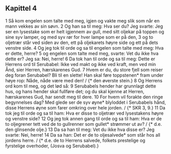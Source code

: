 ## Kapittel 4

1 Så kom engelen som talte med meg, igjen og vakte meg slik som når en mann vekkes av sin søvn.
2 Og han sa til meg: Hva ser du? Jeg svarte: Jeg ser en lysestake som er helt igjennem av gull, med sitt oljekar på toppen og sine syv lamper, og med syv rør for hver lampe som er på den,
3 og to oljetrær står ved siden av den, ett på oljekarets høyre side og ett på dets venstre side.
4 Og jeg tok til orde og sa til engelen som talte med meg: Hva er dette, herre?
5 og engelen som talte med meg, svarte: Vet du ikke hva dette er? Jeg sa: Nei, herre!
6 Da tok han til orde og sa til meg: Dette er Herrens ord til Serubabel: Ikke ved makt og ikke ved kraft, men ved min Ånd, sier Herren, hærskarenes Gud.
7 Hvem er du, du store fjell som reiser deg foran Serubabel? Bli til en slette! Han skal føre toppstenen* fram under høye rop: Nåde, nåde være med den! / {* den øverste stein.}
8 Og Herrens ord kom til meg, og det lød så:
9 Serubabels hender har grunnlagt dette hus, og hans hender skal fullføre det; og du skal kjenne at Herren, hærskarenes Gud, har sendt meg til dere.
10 For hvem vil forakte den ringe begynnelses dag? Med glede ser de syv øyne* blyloddet i Serubabels hånd, disse Herrens øyne som farer omkring over hele jorden. / {* SKR 3, 9.}
11 Da tok jeg til orde og sa til ham: Hva er disse to oljetrær ved lysestakens høyre og venstre side?
12 Og jeg tok annen gang til orde og sa til ham: Hva er de to oljegrener tett ved de to gullrenner som gullet* strømmer ut av? / {* d.e. den glinsende olje.}
13 Da sa han til meg: Vet du ikke hva disse er? Jeg svarte: Nei, herre!
14 Da sa han: Det er de to oljesalvede* som står hos all jordens herre. / {* d.e. de to Herrens salvede, folkets prestelige og fyrstelige overhoder, (Josva og Serubabel).}
